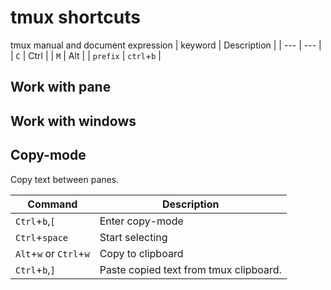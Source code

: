 # tmux shortcuts
tmux manual and document expression
| keyword | Description |
| --- | --- |
| `C` | Ctrl  |
| `M` | Alt   |
| `prefix` | `ctrl`+`b` |

## Work with pane

## Work with windows

## Copy-mode
Copy text between panes.  

| Command | Description |
| --- | --- |
| `Ctrl`+`b`,`[` | Enter copy-mode   |
| `Ctrl`+`space` | Start selecting   |
| `Alt`+`w` or `Ctrl`+`w`  | Copy to clipboard | 
| `Ctrl`+`b`,`]` | Paste copied text from tmux clipboard. |
